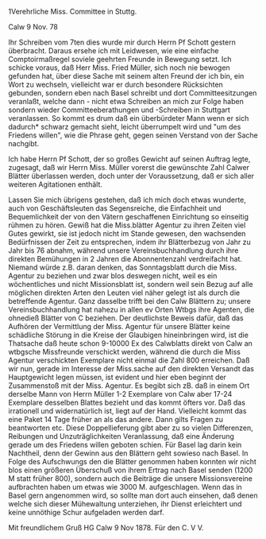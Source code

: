 1Verehrliche Miss. Committee in Stuttg.

 Calw 9 Nov. 78

Ihr Schreiben vom 7ten dies wurde mir durch Herrn Pf Schott gestern überbracht. Daraus ersehe ich mit Leidwesen, wie eine einfache Comptoirmaßregel soviele geehrten Freunde in Bewegung setzt. Ich schicke voraus, daß Herr Miss. Fried Müller, sich noch nie bewogen gefunden hat, über diese Sache mit seinem alten Freund der ich bin, ein Wort zu wechseln, vielleicht war er durch besondere Rücksichten gebunden, sondern eben nach Basel schreibt und dort Committeesitzungen veranlaßt, welche dann - nicht etwa Schreiben an mich zur Folge haben sondern wieder Committeeberathungen und -Schreiben in Stuttgart veranlassen. So kommt es drum daß ein überbürdeter Mann wenn er sich dadurch* schwarz gemacht sieht, leicht überrumpelt wird und "um des Friedens willen", wie die Phrase geht, gegen seinen Verstand von der Sache nachgibt.

Ich habe Herrn Pf Schott, der so großes Gewicht auf seinen Auftrag legte, zugesagt, daß wir Herrn Miss. Müller vorerst die gewünschte Zahl Calwer Blätter überlassen werden, doch unter der Voraussetzung, daß er sich aller weiteren Agitationen enthält.

Lassen Sie mich übrigens gestehen, daß ich mich doch etwas wunderte, auch von Geschäftsleuten das Segensreiche, die Einfachheit und Bequemlichkeit der von den Vätern geschaffenen Einrichtung so einseitig rühmen zu hören. Gewiß hat die Miss.blätter Agentur zu ihren Zeiten viel Gutes gewirkt, sie ist jedoch nicht im Stande gewesen, den wachsenden Bedürfnissen der Zeit zu entsprechen, indem ihr Blätterbezug von Jahr zu Jahr bis 76 abnahm, während unsere Vereinsbuchhandlung durch ihre direkten Bemühungen in 2 Jahren die Abonnentenzahl verdreifacht hat. Niemand würde z.B. daran denken, das Sonntagsblatt durch die Miss. Agentur zu beziehen und zwar blos deswegen nicht, weil es ein wöchentliches und nicht Missionsblatt ist, sondern weil sein Bezug auf alle möglichen direkten Arten den Leuten viel näher gelegt ist als durch die betreffende Agentur. Ganz dasselbe trifft bei den Calw Blättern zu; unsere Vereinsbuchhandlung hat nahezu in allen ev Orten Wtbgs ihre Agenten, die ohnedieß Blätter von C beziehen. Der deutlichste Beweis dafür, daß das Aufhören der Vermittlung der Miss. Agentur für unsere Blätter keine schädliche Störung in die Kreise der Glaubigen hineinbringen wird, ist die Thatsache daß heute schon 9-10000 Ex des Calwblatts direkt von Calw an wtbgsche Missfreunde verschickt werden, während die durch die Miss Agentur verschickten Exemplare nicht einmal die Zahl 800 erreichen. Daß wir nun, gerade im Interesse der Miss.sache auf den direkten Versandt das Hauptgewicht legen müssen, ist evident und hier eben beginnt der Zusammenstoß mit der Miss. Agentur. Es begibt sich zB. daß in einem Ort derselbe Mann von Herrn Müller 1-2 Exemplare von Calw aber 17-24 Exemplare desselben Blattes bezieht und das kommt öfters vor. Daß das irrationell und widernatürlich ist, liegt auf der Hand. Vielleicht kommt das eine Paket 14 Tage früher an als das andere. Dann gilts Fragen zu beantworten etc. Diese Doppellieferung gibt aber zu so vielen Differenzen, Reibungen und Unzuträglichkeiten Veranlassung, daß eine Änderung gerade um des Friedens willen geboten schien. Für Basel lag darin kein Nachtheil, denn der Gewinn aus den Blättern geht sowieso nach Basel. In Folge des Aufschwungs den die Blätter genommen haben konnten wir nicht blos einen größeren Überschuß von ihrem Ertrag nach Basel senden (1200 M statt früher 800), sondern auch die Beiträge die unsere Missionsvereine aufbrachten haben um etwas wie 3000 M. aufgeschlagen. Wenn das in Basel gern angenommen wird, so sollte man dort auch einsehen, daß denen welche sich dieser Mühewaltung unterziehen, ihr Dienst erleichtert und keine unnöthige Schur aufgeladen werden darf.

 Mit freundlichem Gruß HG
Calw 9 Nov 1878. Für den C. V V.

